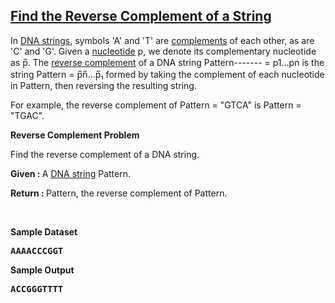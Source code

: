 
<h2><a href="https://rosalind.info/problems/ba1c/">Find the Reverse Complement of a String</a></h2>

<p>In <a href="https://rosalind.info/glossary/dna-string/">DNA strings</a>,  symbols 'A' and 'T' are <a href="https://rosalind.info/glossary/complementary-base/">complements</a> of each other, as are 'C' and 'G'. Given a <a href="https://rosalind.info/glossary/nucleotide/">nucleotide</a> p, we denote its complementary nucleotide as p̅. The    <a href="https://rosalind.info/glossary/reverse-complement/"> reverse complement</a> of a DNA string Pattern------- = p1…pn is the string Pattern = p̅n̅…p̅₁ formed by taking the complement of each nucleotide in Pattern, then reversing the resulting string.</p>
<p>For example, the reverse complement of Pattern = "GTCA" is Pattern = "TGAC".</p>

<p><strong class="example">Reverse Complement Problem</strong></p>
<p>Find the reverse complement of a DNA string.</p>

<p><strong>Given : </strong> A <a href="https://rosalind.info/glossary/dna-string/">DNA string</a> Pattern.</p>
<p><strong>Return : </strong>Pattern, the reverse complement of Pattern.</p>



<p>&nbsp;</p>
<p><strong class="example">Sample Dataset</strong></p>
<pre>
<strong>AAAACCCGGT</strong>
</pre>
<p><strong class="example">Sample Output</strong></p>
<pre>
<strong>ACCGGGTTTT</strong>
</pre>
